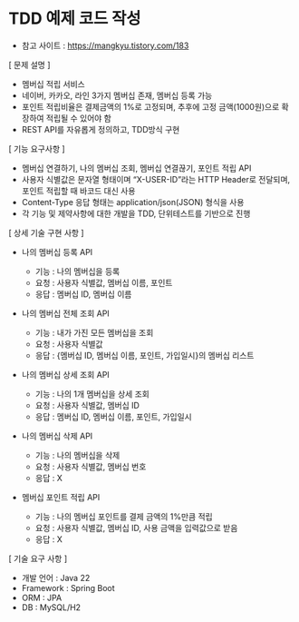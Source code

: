 # TDD 예제 코드 작성

- 참고 사이트 : https://mangkyu.tistory.com/183

[ 문제 설명 ]
- 멤버십 적립 서비스
- 네이버, 카카오, 라인 3가지 멤버십 존재, 멤버십 등록 가능
- 포인트 적립비율은 결제금액의 1%로 고정되며, 추후에 고정 금액(1000원)으로 확장하여 적립될 수 있어야 함
- REST API를 자유롭게 정의하고, TDD방식 구현

[ 기능 요구사항 ]
- 멤버십 연결하기, 나의 멤버십 조회, 멤버십 연결끊기, 포인트 적립 API
- 사용자 식별값은 문자열 형태이며 “X-USER-ID”라는 HTTP Header로 전달되며, 포인트 적립할 때 바코드 대신 사용
- Content-Type 응답 형태는 application/json(JSON) 형식을 사용
- 각 기능 및 제약사항에 대한 개발을 TDD, 단위테스트를 기반으로 진행

[ 상세 기술 구현 사항 ]
- 나의 멤버십 등록 API
    - 기능 : 나의 멤버십을 등록
    - 요청 : 사용자 식별값, 멤버십 이름, 포인트
    - 응답 : 멤버십 ID, 멤버십 이름


- 나의 멤버십 전체 조회 API
    - 기능 : 내가 가진 모든 멤버십을 조회
    - 요청 : 사용자 식별값
    - 응답 : {멤버십 ID,  멤버십 이름, 포인트, 가입일시}의 멤버십 리스트


- 나의 멤버십 상세 조회 API
    - 기능 : 나의 1개 멤버십을 상세 조회
    - 요청 : 사용자 식별값, 멤버십 ID
    - 응답 : 멤버십 ID, 멤버십 이름, 포인트, 가입일시


- 나의 멤버십 삭제 API
    - 기능 : 나의 멤버십을 삭제
    - 요청 : 사용자 식별값, 멤버십 번호
    - 응답 : X


- 멤버십 포인트 적립 API
    - 기능 : 나의 멤버십 포인트를 결제 금액의 1%만큼 적립
    - 요청 : 사용자 식별값, 멤버십 ID, 사용 금액을 입력값으로 받음
    - 응답 : X

[ 기술 요구 사항 ]
- 개발 언어 : Java 22
- Framework : Spring Boot
- ORM : JPA
- DB : MySQL/H2


